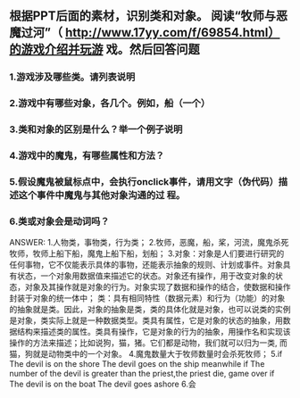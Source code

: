 ## 根据PPT后面的素材，识别类和对象。 阅读“牧师与恶魔过河”（ http://www.17yy.com/f/69854.html）的游戏介绍并玩游 戏。然后回答问题 

### 1.游戏涉及哪些类。请列表说明
### 2.游戏中有哪些对象，各几个。例如，船（一个）
### 3.类和对象的区别是什么？举一个例子说明
### 4.游戏中的魔鬼，有哪些属性和方法？
### 5.假设魔鬼被鼠标点中，会执行onclick事件，请用文字（伪代码）描述这个事件中魔鬼与其他对象沟通的过 程。
### 6.类或对象会是动词吗？

ANSWER:
1.人物类，事物类，行为类； 
2.牧师，恶魔，船，桨，河流，魔鬼杀死牧师，牧师上船下船，魔鬼上船下船，划船； 
3.对象：对象是人们要进行研究的任何事物，它不仅能表示具体的事物，还能表示抽象的规则、计划或事件。对象具有状态，一个对象用数据值来描述它的状态。对象还有操作，用于改变对象的状态，对象及其操作就是对象的行为。对象实现了数据和操作的结合，使数据和操作封装于对象的统一体中； 类：具有相同特性（数据元素）和行为（功能）的对象的抽象就是类。因此，对象的抽象是类，类的具体化就是对象，也可以说类的实例是对象，类实际上就是一种数据类型。类具有属性，它是对象的状态的抽象，用数据结构来描述类的属性。类具有操作，它是对象的行为的抽象，用操作名和实现该操作的方法来描述；比如说狗，猫，猪。它们都是动物，我们就可以归为一类, 而猫，狗就是动物类中的一个对象。
4.魔鬼数量大于牧师数量时会杀死牧师；
5.if The devil is on the shore The devil goes on the ship meanwhile if The number of the devil is greater than the priest,the priest die, game over if The devil is on the boat The devil goes ashore 
6.会 